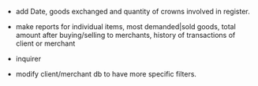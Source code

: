 - add Date, goods exchanged and quantity of crowns involved in register.
- make reports for individual items, most demanded|sold goods, total amount after buying/selling to merchants, history of transactions of client or merchant
- inquirer


- modify client/merchant db to have more specific filters.